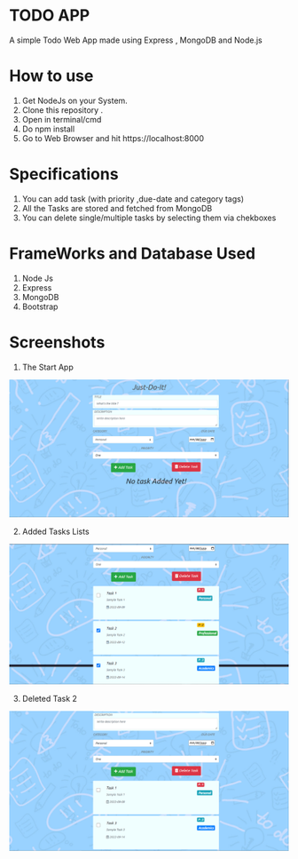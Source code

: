 
# TODO APP

A simple Todo Web App made using Express , MongoDB and Node.js

# How to use

1. Get NodeJs on your System.
2. Clone this repository .
3. Open in terminal/cmd
4. Do npm install
5. Go to Web Browser and hit https://localhost:8000


# Specifications

1. You can add task (with priority ,due-date and category tags) 
2. All the Tasks are stored and fetched from MongoDB 
3. You can delete single/multiple tasks by selecting them via chekboxes 

# FrameWorks and Database Used 

1. Node Js
2. Express
3. MongoDB
4. Bootstrap

# Screenshots
1. The Start App 
<img src='snaps/img1.png'>

2. Added Tasks Lists
<img src='snaps/img2.png'>

3. Deleted Task 2
<img src='snaps/img3.png'>

